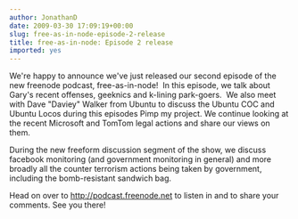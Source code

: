 ```yaml
---
author: JonathanD
date: 2009-03-30 17:09:19+00:00
slug: free-as-in-node-episode-2-release
title: free-as-in-node: Episode 2 release
imported: yes
---
```

We're happy to announce we've just released our second episode of the new freenode podcast, free-as-in-node!  In this episode, we talk about Gary's recent offenses, geeknics and k-lining park-goers.  We also meet with Dave "Daviey" Walker from Ubuntu to discuss the Ubuntu COC and Ubuntu Locos during this episodes Pimp my project. We continue looking at the recent Microsoft and TomTom legal actions and share our views on them.

During the new freeform discussion segment of the show, we discuss facebook monitoring (and government monitoring in general) and more broadly all the counter terrorism actions being taken by government, including the bomb-resistant sandwich bag.

Head on over to http://podcast.freenode.net to listen in and to share your comments. See you there!
